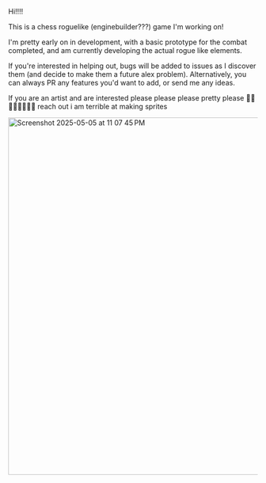 Hi!!!!

This is a chess roguelike (enginebuilder???) game I'm working on!

I'm pretty early on in development, with a basic prototype for the combat completed, and am currently developing the actual rogue like elements.

If you're interested in helping out, bugs will be added to issues as I discover them (and decide to make them a future alex problem). Alternatively, you can always PR any features you'd want to add, or send me any ideas.

If you are an artist and are interested please please please pretty please 🥺🥺🥺🥺🥺🥺🥺🥺 reach out i am terrible at making sprites

<img width="722" alt="Screenshot 2025-05-05 at 11 07 45 PM" src="https://github.com/user-attachments/assets/71e5a09f-d9d5-499d-a748-03bbf1509054" />
